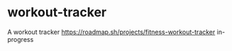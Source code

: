 # workout-tracker
A workout tracker
https://roadmap.sh/projects/fitness-workout-tracker
in-progress
